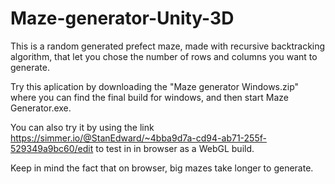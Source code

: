 # Maze-generator-Unity-3D

This is a random generated prefect maze, made with recursive backtracking algorithm, that let you chose the number of rows and columns you want to generate.

Try this aplication by downloading the "Maze generator Windows.zip" where you can find the final build for windows, and then start Maze Generator.exe.

You can also try it by using the link https://simmer.io/@StanEdward/~4bba9d7a-cd94-ab71-255f-529349a9bc60/edit to test in in browser as a WebGL build.

Keep in mind the fact that on browser, big mazes take longer to generate.
